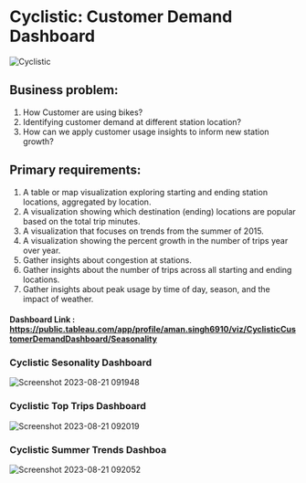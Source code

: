 # Cyclistic: Customer Demand Dashboard
![Cyclistic](https://github.com/Amansingh01-ui/Cyclistic_Customer_Demand_Dashboard/assets/76864608/28b2cde5-ca03-4301-bd8a-a814efb9e8d6)

## Business problem: 
1. How Customer are using bikes?
2.	Identifying customer demand at different station location?
3.	How can we apply customer usage insights to inform new station growth?

## Primary requirements: 
1. A table or map visualization exploring starting and ending station locations, aggregated by location. 
2. A visualization showing which destination (ending) locations are popular based on the total trip minutes.
3. A visualization that focuses on trends from the summer of 2015.
4. A visualization showing the percent growth in the number of trips year over year.
5. Gather insights about congestion at stations.
6. Gather insights about the number of trips across all starting and ending locations.
7. Gather insights about peak usage by time of day, season, and the impact of weather.


#### Dashboard Link : https://public.tableau.com/app/profile/aman.singh6910/viz/CyclisticCustomerDemandDashboard/Seasonality

### Cyclistic Sesonality Dashboard
![Screenshot 2023-08-21 091948](https://github.com/Amansingh01-ui/Cyclistic_Customer_Demand_Dashboard/assets/76864608/44dc9d74-1cfc-40f8-a3b8-69a8b15fc7cc)

### Cyclistic Top Trips Dashboard
![Screenshot 2023-08-21 092019](https://github.com/Amansingh01-ui/Cyclistic_Customer_Demand_Dashboard/assets/76864608/90f24ae2-f53e-48a8-9cc7-6dc3ea1057b4)

### Cyclistic Summer Trends Dashboa
![Screenshot 2023-08-21 092052](https://github.com/Amansingh01-ui/Cyclistic_Customer_Demand_Dashboard/assets/76864608/26aa009f-228d-4d1a-a813-04b422206060)
